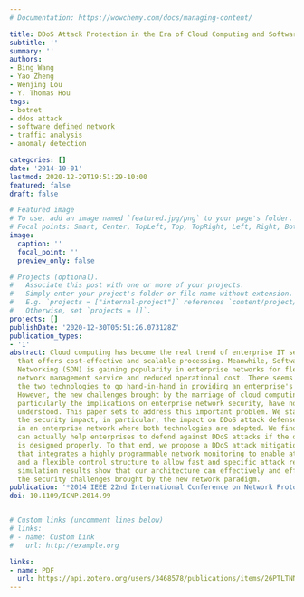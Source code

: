 ```yaml
---
# Documentation: https://wowchemy.com/docs/managing-content/

title: DDoS Attack Protection in the Era of Cloud Computing and Software-Defined Networking
subtitle: ''
summary: ''
authors:
- Bing Wang
- Yao Zheng
- Wenjing Lou
- Y. Thomas Hou
tags:
- botnet
- ddos attack
- software defined network
- traffic analysis
- anomaly detection

categories: []
date: '2014-10-01'
lastmod: 2020-12-29T19:51:29-10:00
featured: false
draft: false

# Featured image
# To use, add an image named `featured.jpg/png` to your page's folder.
# Focal points: Smart, Center, TopLeft, Top, TopRight, Left, Right, BottomLeft, Bottom, BottomRight.
image:
  caption: ''
  focal_point: ''
  preview_only: false

# Projects (optional).
#   Associate this post with one or more of your projects.
#   Simply enter your project's folder or file name without extension.
#   E.g. `projects = ["internal-project"]` references `content/project/deep-learning/index.md`.
#   Otherwise, set `projects = []`.
projects: []
publishDate: '2020-12-30T05:51:26.073128Z'
publication_types:
- '1'
abstract: Cloud computing has become the real trend of enterprise IT service model
  that offers cost-effective and scalable processing. Meanwhile, Software-Defined
  Networking (SDN) is gaining popularity in enterprise networks for flexibility in
  network management service and reduced operational cost. There seems a trend for
  the two technologies to go hand-in-hand in providing an enterprise's IT services.
  However, the new challenges brought by the marriage of cloud computing and SDN,
  particularly the implications on enterprise network security, have not been well
  understood. This paper sets to address this important problem. We start by examining
  the security impact, in particular, the impact on DDoS attack defense mechanisms,
  in an enterprise network where both technologies are adopted. We find that SDN technology
  can actually help enterprises to defend against DDoS attacks if the defense architecture
  is designed properly. To that end, we propose a DDoS attack mitigation architecture
  that integrates a highly programmable network monitoring to enable attack detection
  and a flexible control structure to allow fast and specific attack reaction. The
  simulation results show that our architecture can effectively and efficiently address
  the security challenges brought by the new network paradigm.
publication: '*2014 IEEE 22nd International Conference on Network Protocols*'
doi: 10.1109/ICNP.2014.99


# Custom links (uncomment lines below)
# links:
# - name: Custom Link
#   url: http://example.org

links:
- name: PDF
  url: https://api.zotero.org/users/3468578/publications/items/26PTLTNN/file/view
---
```

